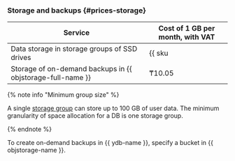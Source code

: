 ### Storage and backups {#prices-storage}

Service | Cost of 1 GB per month, with VAT
----- | -----
Data storage in storage groups of SSD drives | {{ sku|KZT|ydb.cluster.v1.ssd|month|string }}
Storage of on-demand backups in {{ objstorage-full-name }} | ₸10.05

{% note info "Minimum group size" %}

A single [storage group](../../ydb/concepts/resources.md#storage-groups) can store up to 100 GB of user data. The minimum granularity of space allocation for a DB is one storage group.

{% endnote %}

To create on-demand backups in {{ ydb-name }}, specify a bucket in {{ objstorage-name }}.
